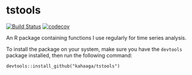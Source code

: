 # tstools

[![Build Status](https://travis-ci.org/kahaaga/tstools.svg?branch=master)](https://travis-ci.org/kahaaga/tstools) [![codecov](https://codecov.io/gh/kahaaga/tstools/branch/master/graph/badge.svg)](https://codecov.io/gh/kahaaga/tstools)

An R package containing functions I use regularly for time series analysis.

To install the package on your system, make sure you have the `devtools` package installed, then run the following command:

```
devtools::install_github("kahaaga/tstools")
```
